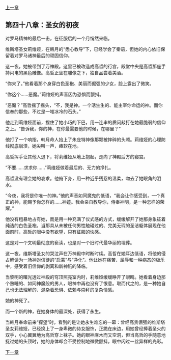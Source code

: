 [上一章](47-斗兽场的新主人.md)

## 第四十八章：圣女的初夜

对罗马精神的最后一击，在征服后的一个月悄然来临。

维斯塔圣女莉维娅，在韩月的“悉心教导”下，已经学会了秦语，但她的内心依旧保留着对罗马诸神最后的顽固信仰。

这一夜，她被带到了万神殿。这里已被改造成高哲的行宫，殿堂中央是高哲那座手持闪电的黑色雕像。高哲正坐在雕像之下，独自品尝着美酒。

“你来了。”他看着那个身穿白色圣袍、美丽而倔强的少女，脸上露出了微笑。

“你这个……恶魔。”莉维娅的声音因为恐惧而颤抖。

“恶魔？”高哲摇了摇头，“不，我是神。一个活生生的、能主宰你命运的神。而你信奉的那些，不过是一堆冰冷的石头。”

他走到莉维娅面前，捏住了她小巧的下巴，用一连串的质问敲打在她最脆弱的信仰之上。“告诉我，你的神，在你最需要他的时候，在哪里？”

他打了一个响指，韩月命人抬上了朱庇特神像那颗被摔碎的头颅。莉维娅的心理防线彻底崩溃，她尖叫一声，瘫软在地。

高哲挥手让其他人退下，将莉维娅从地上抱起，走向了神殿后方的寝宫。

“不要……求求你……”莉维娅做着最后的、无力的挣扎。

高哲没有理会她的哀求。他俯下身，用一种近乎残忍的温柔，吻去了她眼角的泪水。

“今夜，我将是你唯一的神。”他的声音如同魔鬼的低语，“我会让你感受到，一个真正的神，能赐予你怎样的……神迹。我会亲自教导你，侍奉神明，是一种怎样的荣耀。”

他没有粗暴地占有她，而是用一种充满了仪式感的方式，缓缓解开了她那身象征着纯洁的白色圣袍。当那具从未被任何男性触碰过的、完美无瑕的圣洁躯体展现在他面前时，高哲的眼中没有欲望，只有征服的快感。

这是对一个文明最彻底的亵渎，也是对一个旧时代最华丽的埋葬。

这一夜，维斯塔圣女的哭泣声在万神殿中时断时续。高哲在她耳边低语，将他的侵占解读为一场神对信徒的“启蒙”与“净化”。他让她在痛苦、屈辱和一种病态的极乐中，感受着旧信仰的剥离和新神祇的降临。

当黎明的曙光透过神殿的穹顶照亮室内时，莉维娅缓缓睁开了眼睛。她看着身边那个熟睡的、如同神魔般的男人，眼神中再也没有了恨意。取而代之的，是一种她自己也无法理解的、混杂着恐惧、依赖与崇拜的复杂情感。

她的神死了。

而一个新的神，在她身体的最深处，获得了永生。

当韩月奉命前来“探望”时，看到的是让她永生难忘的一幕：曾经高贵倔强的维斯塔圣女莉维娅，已经换上了一身卑微的侍女服饰，正跪在床边，用她曾经捧着圣火的双手，小心翼翼地为高哲穿上袜子。她的眼神麻木而又空洞，但当高哲的手随意地抚过她的头顶时，她的身体却会不受控制地微微颤抖，眼中闪过一丝异样的光彩。

[下一章](49-来自东方的警报.md)
